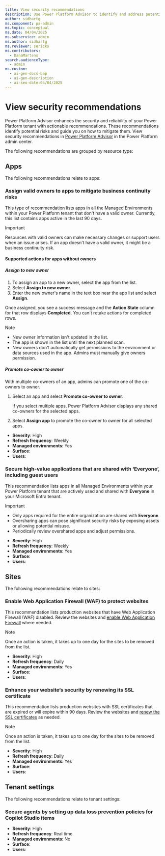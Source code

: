 ```yaml
---
title: View security recommendations
description: Use Power Platform Advisor to identify and address potential risks across apps, sites, and tenant settings.
author: sidhartg
ms.component: pa-admin
ms.topic: conceptual
ms.date: 04/04/2025
ms.subservice: admin
ms.author: sidhartg
ms.reviewer: sericks
ms.contributors:
  - DanaMartens
search.audienceType:
  - admin
ms.custom:
  - ai-gen-docs-bap
  - ai-gen-description
  - ai-seo-date:04/04/2025
---
```


# View security recommendations

Power Platform Advisor enhances the security and reliability of your Power Platform tenant with actionable recommendations. These recommendations identify potential risks and guide you on how to mitigate them. View security recommendations in [Power Platform Advisor](power-platform-advisor.md) in the Power Platform admin center.

The following recommendations are grouped by resource type:

## Apps

The following recommendations relate to apps:

### Assign valid owners to apps to mitigate business continuity risks

This type of recommendation lists apps in all the Managed Environments within your Power Platform tenant that don't have a valid owner. Currently, this list contains apps active in the last 90 days.

> [!IMPORTANT]
> Resources with valid owners can make necessary changes or support users when an issue arises. If an app doesn't have a valid owner, it might be a business continuity risk.

#### Supported actions for apps without owners

##### Assign to new owner

1. To assign an app to a new owner, select the app from the list.
1. Select **Assign to new owner**.
1. Enter the new owner's name in the text box near the app list and select **Assign**.

Once assigned, you see a success message and the **Action State** column for that row displays **Completed**. You can't retake actions for completed rows.

> [!NOTE]
>
> - New owner information isn't updated in the list.
> - The app is shown in the list until the next planned scan.
> - New owners don't automatically get permissions to the environment or data sources used in the app. Admins must manually give owners permission.

##### Promote co-owner to owner

With multiple co-owners of an app, admins can promote one of the co-owners to owner.

1. Select an app and select **Promote co-owner to owner**.

   If you select multiple apps, Power Platform Advisor displays any shared co-owners for the selected apps.

1. Select **Assign app** to promote the co-owner to owner for all selected apps.

- **Severity**: High  
- **Refresh frequency**: Weekly  
- **Managed environments**: Yes  
- **Surface**:  
- **Users**:  

### Secure high-value applications that are shared with ‘Everyone’, including guest users

This recommendation lists apps in all Managed Environments within your Power Platform tenant that are actively used and shared with **Everyone** in your Microsoft Entra tenant.

> [!IMPORTANT]
>
> - Only apps required for the entire organization are shared with **Everyone**.
> - Oversharing apps can pose significant security risks by exposing assets or allowing potential misuse.
> - Periodically review overshared apps and adjust permissions.

- **Severity**: High  
- **Refresh frequency**: Weekly  
- **Managed environments**: Yes  
- **Surface**:  
- **Users**:  

## Sites

The following recommendations relate to sites:

### Enable Web Application Firewall (WAF) to protect websites

This recommendation lists production websites that have Web Application Firewall (WAF) disabled. Review the websites and [enable Web Application Firewall](/power-pages/security/configure-web-application-firewall) where needed.

> [!NOTE]
> Once an action is taken, it takes up to one day for the sites to be removed from the list.

- **Severity**: High  
- **Refresh frequency**: Daily  
- **Managed environments**: Yes  
- **Surface**:  
- **Users**:  

### Enhance your websiteʼs security by renewing its SSL certificate

This recommendation lists production websites with SSL certificates that are expired or will expire within 90 days. Review the websites and [renew the SSL certificates](/power-pages/admin/add-custom-domain) as needed.

> [!NOTE]
> Once an action is taken, it takes up to one day for the sites to be removed from the list.

- **Severity**: High  
- **Refresh frequency**: Daily  
- **Managed environments**: Yes  
- **Surface**:  
- **Users**:  

## Tenant settings

The following recommendations relate to tenant settings:

### Secure agents by setting up data loss prevention policies for Copilot Studio items

- **Severity**: High  
- **Refresh frequency**: Real time  
- **Managed environments**: No  
- **Surface**:  
- **Users**:  
